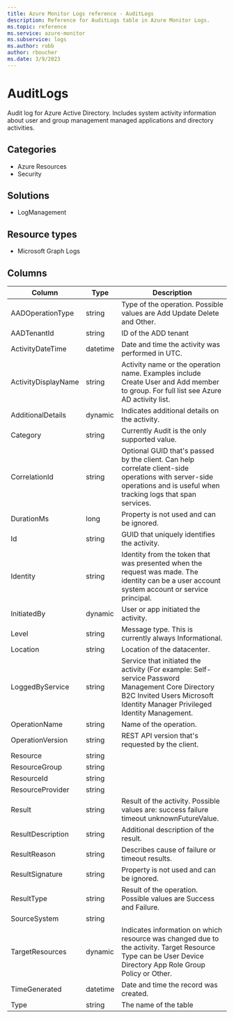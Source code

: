 ```yaml
---
title: Azure Monitor Logs reference - AuditLogs
description: Reference for AuditLogs table in Azure Monitor Logs.
ms.topic: reference
ms.service: azure-monitor
ms.subservice: logs
ms.author: robb
author: rboucher
ms.date: 3/9/2023
---
```


# AuditLogs

 Audit log for Azure Active Directory. Includes system activity information about user and group management managed applications and directory activities.

## Categories

- Azure Resources
- Security
## Solutions

- LogManagement
## Resource types

- Microsoft Graph Logs




## Columns

| Column | Type | Description |
| --- | --- | --- |
| AADOperationType | string | Type of the operation. Possible values are Add Update Delete and Other. |
| AADTenantId | string | ID of the ADD tenant |
| ActivityDateTime | datetime | Date and time the activity was performed in UTC. |
| ActivityDisplayName | string | Activity name or the operation name. Examples include Create User and Add member to group. For full list see Azure AD activity list. |
| AdditionalDetails | dynamic | Indicates additional details on the activity. |
| Category | string | Currently Audit is the only supported value. |
| CorrelationId | string | Optional GUID that's passed by the client. Can help correlate client-side operations with server-side operations and is useful when tracking logs that span services. |
| DurationMs | long | Property is not used and can be ignored. |
| Id | string | GUID that uniquely identifies the activity. |
| Identity | string | Identity from the token that was presented when the request was made. The identity can be a user account system account or service principal. |
| InitiatedBy | dynamic | User or app initiated the activity. |
| Level | string | Message type. This is currently always Informational. |
| Location | string | Location of the datacenter. |
| LoggedByService | string | Service that initiated the activity (For example: Self-service Password Management Core Directory B2C Invited Users Microsoft Identity Manager Privileged Identity Management. |
| OperationName | string | Name of the operation. |
| OperationVersion | string | REST API version that's requested by the client. |
| Resource | string |  |
| ResourceGroup | string |  |
| ResourceId | string |  |
| ResourceProvider | string |  |
| Result | string | Result of the activity. Possible values are: success failure timeout unknownFutureValue. |
| ResultDescription | string | Additional description of the result. |
| ResultReason | string | Describes cause of failure or timeout results. |
| ResultSignature | string | Property is not used and can be ignored. |
| ResultType | string | Result of the operation. Possible values are Success and Failure. |
| SourceSystem | string |  |
| TargetResources | dynamic | Indicates information on which resource was changed due to the activity. Target Resource Type can be User Device Directory App Role Group Policy or Other. |
| TimeGenerated | datetime | Date and time the record was created. |
| Type | string | The name of the table |

